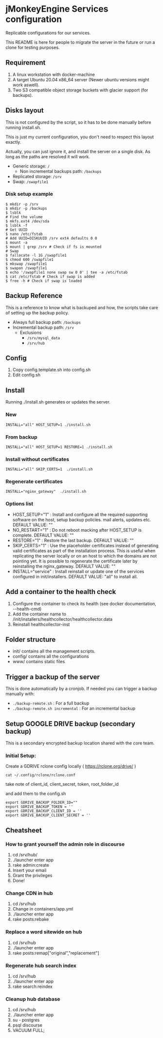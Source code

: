 # jMonkeyEngine Services configuration

Replicable configurations for our services.

This README is here for people to migrate the server in the future or run a clone for testing purposes.

## Requirement
1.  A linux workstation with docker-machine
2. A target Ubuntu 20.04 x86_64 server (Newer ubuntu versions might work aswell).
3. Two S3 compatible object storage buckets with glacier support (for backups).

## Disks layout
This is not configured by the script, so it has to be done manually before running install.sh.

This is just my current configuration, you don't need to respect this layout exactly. 

Actually, you can just ignore it, and install the server on a single disk. As long as the paths are resolved it will work.

- Generic storage: `/`
    - Non incremental backups path: `/backups` 
- Replicated storage: `/srv`
- Swap: `/swapfile1`

### Disk setup example
```console
$ mkdir -p /srv
$ mkdir -p /backups
$ lsblk
# Find the volume
$ mkfs.ext4 /dev/sda
$ lsblk -f
# Get UUID
$ nano /etc/fstab
# Add UUID=DISKUUID /srv ext4 defaults 0 0
$ mount -a
$ mount | grep /srv # Check if fs is mounted
# Swap
$ fallocate -l 1G /swapfile1
$ chmod 600 /swapfile1
$ mkswap /swapfile1
$ swapon /swapfile1
$ echo '/swapfile1 none swap sw 0 0' | tee -a /etc/fstab
$ cat /etc/fstab # Check if swap is added
$ free -h # Check if swap is loaded

```


## Backup Reference
This is a reference to know what is backuped and how, the scripts take care of setting up the backup policy.

- Always full backup path: `/backups`
- Incremental backup path: `/srv`
    - Exclusions
        - `/srv/mysql_data`
        - `/srv/hub`


## Config
1. Copy config.template.sh into config.sh
2. Edit config.sh

## Install 
Running ./install.sh generates or updates the server.

### New
`INSTALL="all" HOST_SETUP=1 ./install.sh`

### From backup
`INSTALL="all" HOST_SETUP=1 RESTORE=1 ./install.sh`

### Install without certificates
`INSTALL="all" SKIP_CERTS=1  ./install.sh`

### Regenerate certificates
`INSTALL="nginx_gateway"  ./install.sh`


### Options list
- HOST_SETUP="1" : Install and configure all the required supporting software on the host, setup backup policies. mail alerts, updates etc. DEFAULT VALUE: ""
- NO_RESTART="1" : Do not reboot macking after HOST_SETUP is complete. DEFAULT VALUE: ""
- RESTORE="1" : Restore the last backup. DEFAULT VALUE: ""
- SKIP_CERTS="1" : Use the placeholder certificates instead of generating valid certificates as part of the installation process. This is useful when replicating the server locally or on an host to which the domains are not pointing yet. It is possible to regenerate the certificate later by reinstalling the nginx_gateway. DEFAULT VALUE: ""
- INSTALL="service" : Install reinstall or update one of the services configured in init/installers. DEFAULT VALUE: "all" to install all.



## Add a container to the health check
1. Configure the container to check its health (see docker documentation, --health-cmd)
2. Add the container name to /init/installers/healthcollector/healthcollector.data
3. Reinstall healthcollector-inst

## Folder structure

- init/ contains all the management scripts. 
- config/ contains all the configurations
- www/ contains static files

## Trigger a backup of the server
This is done automatically by a cronjob.
If needed you can trigger a backup manually with:
- `./backup-remote.sh` : For a full backup
- `./backup-remote.sh incremental` : For an incremental backup


## Setup GOOGLE DRIVE backup (secondary backup)

This is a secondary encrypted backup location shared with the core team.

### Initial Setup:

Create a GDRIVE rclone config locally ( https://rclone.org/drive/ )

`cat ~/.config/rclone/rclone.conf `

take note of client_id, client_secret, token, root_folder_id 

and add them to the config.sh
```
export GDRIVE_BACKUP_FOLDER_ID=""
export GDRIVE_BACKUP_TOKEN = ''
export GDRIVE_BACKUP_CLIENT_ID = ''
export GDRIVE_BACKUP_CLIENT_SECRET = ''
```

## Cheatsheet
### How to grant yourself the admin role  in discourse
1. cd  /srv/hub/
2. ./launcher enter app
3. rake admin:create
4. Insert your email
5. Grant the privileges
6. Done!


### Change CDN in hub
1. cd  /srv/hub
2. Change in containers/app.yml
3. ./launcher enter app
4.  rake posts:rebake

### Replace a word sitewide on hub
1. cd /srv/hub
2. ./launcher enter app
3. rake posts:remap["original","replacement"]

### Regenerate hub search index
1. cd /srv/hub
2. ./launcher enter app
3. rake search:reindex

### Cleanup hub database 
1. cd /srv/hub
2. ./launcher enter app
3. su - postgres
4. psql discourse
5. VACUUM FULL;

